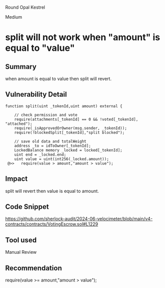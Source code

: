 Round Opal Kestrel

Medium

# split will not work when "amount" is equal to "value"

## Summary
when  amount is equal to value then split will revert.
## Vulnerability Detail
    function split(uint _tokenId,uint amount) external {
        
        // check permission and vote
        require(attachments[_tokenId] == 0 && !voted[_tokenId], "attached");
        require(_isApprovedOrOwner(msg.sender, _tokenId));
        require(!blockedSplit[_tokenId],"split blocked");

        // save old data and totalWeight
        address _to = idToOwner[_tokenId];
        LockedBalance memory _locked = locked[_tokenId];
        uint end = _locked.end;
        uint value = uint(int256(_locked.amount));
     @>>   require(value > amount,"amount > value");
## Impact
split will revert then value is equal to amount.
## Code Snippet
https://github.com/sherlock-audit/2024-06-velocimeter/blob/main/v4-contracts/contracts/VotingEscrow.sol#L1229
## Tool used

Manual Review

## Recommendation
  require(value >= amount,"amount > value");